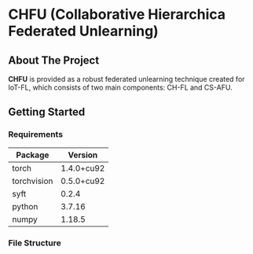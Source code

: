 # CHFU (Collaborative Hierarchica Federated Unlearning)

## About The Project
**CHFU**  is provided as a robust federated unlearning technique created for IoT-FL, which consists of two main components: CH-FL and CS-AFU. 

## Getting Started

### Requirements
| Package       | Version     |
|---------------|-------------|
| torch         | 1.4.0+cu92  |
| torchvision   | 0.5.0+cu92  |
| syft          | 0.2.4       |
| python        | 3.7.16      |
| numpy         | 1.18.5      |

### File Structure
